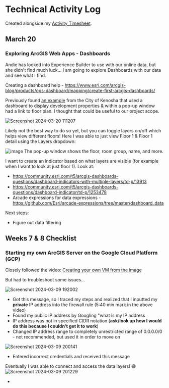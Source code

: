 # Technical Activity Log 

Created alongside my [Activity Timesheet](https://docs.google.com/spreadsheets/d/1l5CtPyyME90kUm4xr6jZesHhcpF23J1mbdviPXfV1iE/edit?usp=sharing). 

## March 20
### Exploring ArcGIS Web Apps - Dashboards

Andie has looked into Experience Builder to use with our online data, but she didn't find much luck... I am going to explore Dashboards with our data and see what I find. 

Creating a dashboard help - https://www.esri.com/arcgis-blog/products/ops-dashboard/mapping/create-first-arcgis-dashboards/ 

Previously found [an example](https://www.arcgis.com/apps/dashboards/c1620b1dfaec4c5fa6897df5f74e1a90) from the City of Kenosha that used a dashboard to display development properties & within a pop-up window had a link to floor plan. I thought that could be useful to our project scope.

![Screenshot 2024-03-20 111207](https://github.com/chloenev/log/assets/146447252/7b7df0af-bb73-47d4-9c1f-53f906bebe54)

Likely not the best way to do so yet, but you can toggle layers on/off which helps view different floors! Here I was able to just view Floor 1 & Floor 1 detail using the Layers dropdown:

![image](https://github.com/chloenev/log/assets/146447252/2263c6d3-946c-41c1-ae65-0ee9b2a5e4f6)
The pop-up window shows the floor, room group, name, and more. 

I want to create an indicator based on what layers are visible (for example when I want to look at just floor 1). 
Look at: 
* https://community.esri.com/t5/arcgis-dashboards-questions/dashboard-indicators-with-multiple-layers/td-p/13913
* https://community.esri.com/t5/arcgis-dashboards-questions/dashboard-indicator/td-p/1253478
* Arcade expressions for data expressions - https://github.com/Esri/arcade-expressions/tree/master/dashboard_data

Next steps:
* Figure out data filtering


## Weeks 7 & 8 Checklist
### Starting my own ArcGIS Server on the Google Cloud Platform (GCP)

Closely followed the video: [Creating your own VM from the image](https://www.youtube.com/watch?v=dyFeyBX9jIY)

But had to troubleshoot some issues... 

![Screenshot 2024-03-09 192002](https://github.com/chloenev/log/assets/146447252/e21dd656-43bb-47dc-ab79-86a9773345de)

* Got this message, so I traced my steps and realized that I inputted my **private** IP address into the firewall rule (5:40 min mark in the above video) 
* Found my public IP address by Googling "what is my IP address
* IP address was not in specified CIDR notation (**ask/look up how I would do this because I couldn't get it to work**)
* Changed IP address range to completely unrestricted range of 0.0.0.0/0 - not recommended, but used it in order to move on 

![Screenshot 2024-03-09 200141](https://github.com/chloenev/log/assets/146447252/5f0d2015-86cb-44d0-8c30-ea486fb13a29)

* Entered incorrect credentials and received this message

Eventually I was able to connect and access the data layers! 😄
![Screenshot 2024-03-09 201229](https://github.com/chloenev/log/assets/146447252/bae99354-6a45-4f78-b39e-ea788362f036)

* 
